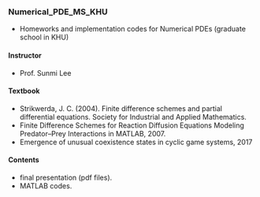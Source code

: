 ### Numerical_PDE_MS_KHU
  
- Homeworks and implementation codes for Numerical PDEs (graduate school in KHU)

#### Instructor
- Prof. Sunmi Lee

#### Textbook  
- Strikwerda, J. C. (2004). Finite difference schemes and partial differential equations. Society for Industrial and Applied Mathematics.  
- Finite Difference Schemes for Reaction Diffusion Equations Modeling Predator–Prey Interactions in MATLAB, 2007.  
- Emergence of unusual coexistence states in cyclic game systems, 2017
  
#### Contents
- final presentation (pdf files).
- MATLAB codes.
